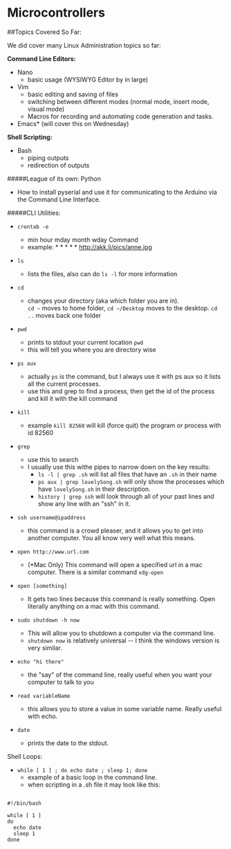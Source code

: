 Microcontrollers
================



##Topics Covered So Far:


We did cover many Linux Administration topics so far:


**Command Line Editors:**
- Nano
  - basic usage (WYSIWYG Editor by in large)
- Vim
  - basic editing and saving of files
  - switching between different modes (normal mode, insert mode, visual mode)
  - Macros for recording and automating code generation and tasks.
- Emacs* (will cover this on Wednesday)

**Shell Scripting:**
- Bash
  - piping outputs
  - redirection of outputs


#####League of its own: Python
- How to install pyserial and use it for communicating to the Arduino via the Command Line Interface.

#####CLI Utilities: 
  - `crontab -e`
     - min hour mday month wday Command
     - example:  * * * * * http://akk.li/pics/anne.jpg
     
  - `ls`
    - lists the files, also can do `ls -l` for more information
    
  - `cd`
    -  changes your directory (aka which folder you are in).  
        `cd ~` moves to home folder, 
        `cd ~/Desktop` moves to the desktop.
        `cd ..` moves back one folder

  - `pwd` 
    -  prints to stdout your current location
        `pwd`
    -  this will tell you where you are directory wise
    
  - `ps aux` 
    - actually `ps` is the command, but I always use it with ps aux so it lists all the current processes.
    - use this and grep to find a process, then get the id of the process and kill it with the kill command
    
  - `kill`
    - example `kill 82560` will kill (force quit) the program or process with id 82560
    
  - `grep` 
    - use this to search
    - I usually use this withe pipes to narrow down on the key results:
      - `ls -l | grep .sh` will list all files that have an `.sh`   in their name
      - `ps aux | grep lovelySong.sh`  will only show the processes which have `lovelySong.sh` in their description.
      - `history | grep ssh` will look through all of your past lines and show any line with an "ssh" in it.
      
  - `ssh username@ipaddress`
      - this command is a crowd pleaser, and it allows you to get into another computer. You all know very well what this means.
      
  - `open http://www.url.com`
      - (*Mac Only) This command will open a specified url in a mac computer.  There is a similar command `xdg-open `
  
  - `open [something]`
      - It gets two lines because this command is really something.  Open literally anything on a mac with this command.
  
  - `sudo shutdown -h now`
      - This will allow you to shutdown a computer via the command line.
      - `shutdown now` is relatively universal --  I think the windows version is very similar.
  
  - `echo "hi there"`
      - the "say" of the command line, really useful when you want your computer to talk to you
  
  - `read variableName`
      - this allows you to store a value in some variable name. Really useful with echo.
  
  - `date`
      - prints the date to the stdout.


Shell Loops:

  - `while [ 1 ] ; do echo date ; sleep 1; done` 
      - example of a basic loop in the command line.
      - when scripting in a .sh file it may look like this:


<pre>
<code class="bash">
#!/bin/bash

while [ 1 ]
do
  echo date
  sleep 1 
done
</code>
</pre>
